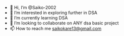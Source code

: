 - 👋 Hi, I’m @Saiko-2002
- 👀 I’m interested in exploring further in DSA
- 🌱 I’m currently learning DSA
- 💞️ I’m looking to collaborate on ANY dsa  basic project
- 📫 How to reach me saikokare13@gmail.com


<!---
Saiko-2002/Saiko-2002 is a ✨ special ✨ repository because its `README.md` (this file) appears on your GitHub profile.
You can click the Preview link to take a look at your changes.
--->
